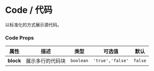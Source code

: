 # Code / 代码

以标准化的方式展示源代码。

<playground title="默认的" desc="基础的行内代码" name="ex-code-default" />
<playground title="代码块" desc="多行的代码块展示" name="ex-code-block" />

### Code Props

<attributes>

| 属性      | 描述             | 类型      | 可选值           | 默认    |
| --------- | ---------------- | --------- | ---------------- | ------- |
| **block** | 展示多行的代码块 | `boolean` | `'true','false'` | `false` |

</attributes>
